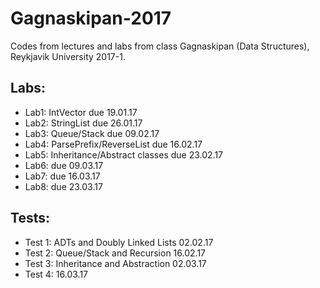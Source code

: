 # Gagnaskipan-2017
Codes from lectures and labs from class Gagnaskipan (Data Structures), Reykjavik University 2017-1.

## Labs:
- Lab1:     IntVector                       due 19.01.17
- Lab2:     StringList                      due 26.01.17
- Lab3:     Queue/Stack                     due 09.02.17
- Lab4:     ParsePrefix/ReverseList         due 16.02.17
- Lab5:     Inheritance/Abstract classes    due 23.02.17
- Lab6:                                     due 09.03.17
- Lab7:                                     due 16.03.17
- Lab8:                                     due 23.03.17

## Tests:
- Test 1:   ADTs and Doubly Linked Lists    02.02.17
- Test 2:   Queue/Stack and Recursion       16.02.17
- Test 3:   Inheritance and Abstraction     02.03.17
- Test 4:                                   16.03.17
